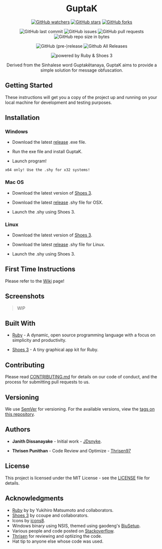 <h1 align="center" id="guptak">GuptaK</h1>

<p align="center"><a href="https://github.com/JDsnyke/GuptaK/subscription"><img src="https://img.shields.io/github/watchers/JDsnyke/GuptaK.svg?style=social&amp;label=Watch" alt="GitHub watchers" /></a> <a href="https://github.com/JDsnyke/GuptaK/stargazers"><img src="https://img.shields.io/github/stars/JDsnyke/GuptaK.svg?style=social&amp;label=Stars" alt="GitHub stars" /></a> <a href="https://github.com/JDsnyke/GuptaK/fork"><img src="https://img.shields.io/github/forks/JDsnyke/GuptaK.svg?style=social&amp;label=Fork" alt="GitHub forks" /></a></p>

<p align="center"><img src="https://img.shields.io/github/last-commit/JDsnyke/GuptaK.svg" alt="GitHub last commit" /> <img src="https://img.shields.io/github/issues/JDsnyke/GuptaK.svg" alt="GitHub issues" /> <img src="https://img.shields.io/github/issues-pr/JDsnyke/GuptaK.svg" alt="GitHub pull requests" /> <img src="https://img.shields.io/github/repo-size/JDsnyke/GuptaK.svg" alt="GitHub repo size in bytes" /> </p>

<p align="center"><img src="https://img.shields.io/github/release/JDsnyke/GuptaK/all.svg" alt="GitHub (pre-)release" /> <img src="https://img.shields.io/github/downloads/JDsnyke/GuptaK/total.svg" alt="Github All Releases" /></p>

<p align="center"><img src="https://img.shields.io/badge/powered%20by-Ruby%20&amp;%20Shoes%203-orange.svg" alt="powered by Ruby &amp; Shoes 3" /></p>

<p align="center">Derived from the Sinhalese word Guptakētanaya, GuptaK aims to provide a simple solution for message obfuscation.</p>

## Getting Started

These instructions will get you a copy of the project up and running on your local machine for development and testing purposes.

## Installation

### Windows

* Download the latest [release](https://www.github.com/JDsnyke/GuptaK/releases/latest) .exe file.

* Run the exe file and install GuptaK.

* Launch program!

```x64 only! Use the .shy for x32 systems!```

### Mac OS

* Download the latest version of [Shoes 3](http://walkabout.mvmanila.com/downloads/).

* Download the latest [release](https://www.github.com/JDsnyke/GuptaK/releases/latest) .shy file for OSX.

* Launch the .shy using Shoes 3.

### Linux

* Download the latest version of [Shoes 3](http://walkabout.mvmanila.com/downloads/).

* Download the latest [release](https://www.github.com/JDsnyke/GuptaK/releases/latest) .shy file for Linux. 

* Launch the .shy using Shoes 3.

## First Time Instructions

Please refer to the [Wiki](https://github.com/JDsnyke/GuptaK/wiki/First-Time-Installation) page!

## Screenshots

> WIP

## Built With

* [Ruby](https://www.ruby-lang.org/en/) - A dynamic, open source programming language with a focus on simplicity and productivity.

* [Shoes 3](https://github.com/shoes/shoes3) - A tiny graphical app kit for Ruby.

## Contributing

Please read [CONTRIBUTING.md](CONTRIBUTING.md) for details on our code of conduct, and the process for submitting pull requests to us.

## Versioning

We use [SemVer](https://semver.org/) for versioning. For the available versions, view the [tags on this repository](https://github.com/JDsnuke/GuptaK/tags).

## Authors

* **Janith Dissanayake** - Initial work - [JDsnyke](https://github.com/JDsnyke).

* **Thrisen Punithan** - Code Review and Optimize - [Thrisen97](https://github.com/Thrisen97)

## License

This project is licensed under the MIT License - see the [LICENSE](LICENSE) file for details.

## Acknowledgments

* [Ruby](https://www.ruby-lang.org/) by by Yukihiro Matsumoto and collaborators.
* [Shoes 3](https://github.com/shoes/shoes3) by ccoupe and collaborators.
* Icons by [icons8](https://icons8.com/).
* Windows binary using NSIS, themed using gaodeng's [BiuSetup](https://github.com/gaodeng/BiuSetup).
* Various people and code posted on [Stackoverflow](https://stackoverflow.com/questions/tagged/shoes).
* [Thrisen](https://thrisen.com/) for reviewing and optiizing the code.
* Hat tip to anyone else whose code was used.
